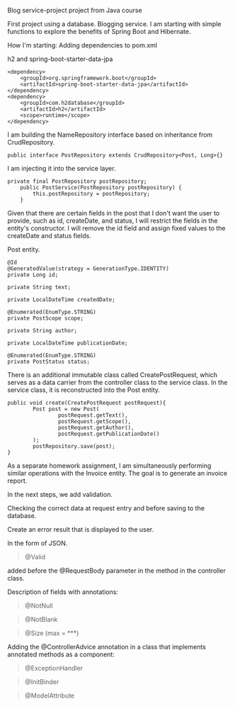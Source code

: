 Blog service-project
project from Java course

First project using a database. Blogging service.
I am starting with simple functions to explore the benefits of Spring Boot and Hibernate.

How I'm starting:
Adding dependencies to pom.xml

h2 and spring-boot-starter-data-jpa

```
<dependency>
	<groupId>org.springframework.boot</groupId>
	<artifactId>spring-boot-starter-data-jpa</artifactId>
</dependency>
<dependency>
	<groupId>com.h2database</groupId>
	<artifactId>h2</artifactId>
	<scope>runtime</scope>
</dependency>
```

I am building the NameRepository interface based on inheritance from CrudRepository.
```
public interface PostRepository extends CrudRepository<Post, Long>{}
```

I am injecting it into the service layer.
```
private final PostRepository postRepository;
    public PostService(PostRepository postRepository) {
        this.postRepository = postRepository;
    }
```

Given that there are certain fields in the post that I don't want the user to provide, such as id, createDate, and status, I will restrict the fields in the entity's constructor. I will remove the id field and assign fixed values to the createDate and status fields.

Post entity.
```
@Id
@GeneratedValue(strategy = GenerationType.IDENTITY)
private Long id;

private String text;

private LocalDateTime createdDate;

@Enumerated(EnumType.STRING)
private PostScope scope;

private String author;

private LocalDateTime publicationDate;

@Enumerated(EnumType.STRING)
private PostStatus status;
```
There is an additional immutable class called CreatePostRequest, which serves as a data carrier from the controller class to the service class. In the service class, it is reconstructed into the Post entity.

```
public void create(CreatePostRequest postRequest){
        Post post = new Post(
                postRequest.getText(),
                postRequest.getScope(),
                postRequest.getAuthor(),
                postRequest.getPublicationDate()
        );
        postRepository.save(post);
}
```

As a separate homework assignment, I am simultaneously performing similar operations with the Invoice entity. The goal is to generate an invoice report.

In the next steps, we add validation.

Checking the correct data at request entry and before saving to the database.

Create an error result that is displayed to the user.

In the form of JSON.

>@Valid

added before the @RequestBody parameter in the method in the controller class.

Description of fields with annotations:

>@NotNull

>@NotBlank

>@Size (max = ***)

Adding the @ControllerAdvice annotation in a class that implements annotated methods as a component:

>@ExceptionHandler

>@InitBinder

>@ModelAttribute


